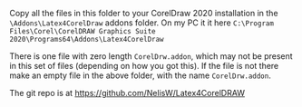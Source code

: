 Copy all the files in this folder to your CorelDraw 2020 installation in the `\Addons\Latex4CorelDraw` addons folder.  On my PC it it here
`C:\Program Files\Corel\CorelDRAW Graphics Suite 2020\Programs64\Addons\Latex4CorelDraw`

There is one file with zero length `CorelDrw.addon`, which may not be present in 
this set of files (depending on how you got this).  If the file is not there
make an empty file in the above folder, with the name `CorelDrw.addon`.

The git repo is at https://github.com/NelisW/Latex4CorelDRAW

